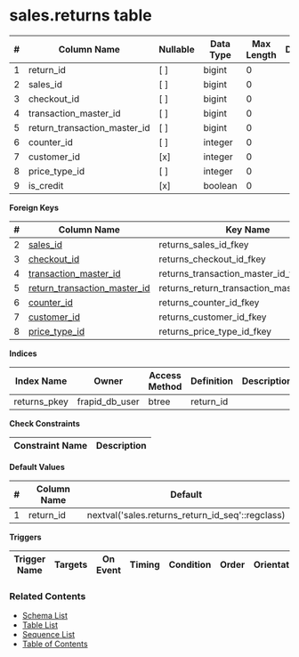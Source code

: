 # sales.returns table



| # | Column Name | Nullable | Data Type | Max Length | Description |
| --- | --- | --- | --- | --- | --- |
| 1 | return_id | [ ] | bigint | 0 |  |
| 2 | sales_id | [ ] | bigint | 0 |  |
| 3 | checkout_id | [ ] | bigint | 0 |  |
| 4 | transaction_master_id | [ ] | bigint | 0 |  |
| 5 | return_transaction_master_id | [ ] | bigint | 0 |  |
| 6 | counter_id | [ ] | integer | 0 |  |
| 7 | customer_id | [x] | integer | 0 |  |
| 8 | price_type_id | [ ] | integer | 0 |  |
| 9 | is_credit | [x] | boolean | 0 |  |



**Foreign Keys**

| # | Column Name | Key Name | References |
| --- | --- | --- | --- |
| 2 | [sales_id](../sales/sales.md) | returns_sales_id_fkey | sales.sales.sales_id |
| 3 | [checkout_id](../inventory/checkouts.md) | returns_checkout_id_fkey | inventory.checkouts.checkout_id |
| 4 | [transaction_master_id](../finance/transaction_master.md) | returns_transaction_master_id_fkey | finance.transaction_master.transaction_master_id |
| 5 | [return_transaction_master_id](../finance/transaction_master.md) | returns_return_transaction_master_id_fkey | finance.transaction_master.transaction_master_id |
| 6 | [counter_id](../inventory/counters.md) | returns_counter_id_fkey | inventory.counters.counter_id |
| 7 | [customer_id](../inventory/customers.md) | returns_customer_id_fkey | inventory.customers.customer_id |
| 8 | [price_type_id](../sales/price_types.md) | returns_price_type_id_fkey | sales.price_types.price_type_id |



**Indices**

| Index Name | Owner | Access Method | Definition | Description |
| --- | --- | --- | --- | --- |
| returns_pkey | frapid_db_user | btree | return_id |  |



**Check Constraints**

| Constraint Name | Description |
| --- | --- |



**Default Values**

| # | Column Name | Default |
| --- | --- | --- |
| 1 | return_id | nextval('sales.returns_return_id_seq'::regclass) |


**Triggers**

| Trigger Name | Targets | On Event | Timing | Condition | Order | Orientation | Description |
| --- | --- | --- | --- | --- | --- | --- | --- |


### Related Contents
* [Schema List](../../schemas.md)
* [Table List](../../tables.md)
* [Sequence List](../../sequences.md)
* [Table of Contents](../../README.md)
